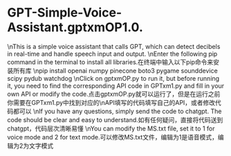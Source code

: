 # GPT-Simple-Voice-Assistant.gptxmOP1.0.
\nThis is a simple voice assistant that calls GPT, which can detect decibels in real-time and handle speech input and output.
\nEnter the following pip command in the terminal to install all libraries.在终端中输入以下pip命令来安装所有库
\npip install openai numpy pinecone boto3 pygame sounddevice scipy pydub watchdog
\nClick on gptxmOP.py to run it, but before running it, you need to find the corresponding API code in GPTxm1.py and fill in your own API or modify the code.点击gptxmOP.py就可以运行了，但是在运行之前你需要在GPTxm1.py中找到对应的\nAPI填写的代码填写自己的API，或者修改代码都可以
\nIf you have any questions, simply send the code to chatgpt. The code should be clear and easy to understand.如有任何疑问，直接将代码送到chatgpt，代码层次清晰易懂
\nYou can modify the MS.txt file, set it to 1 for voice mode and 2 for text mode.可以修改MS.txt文件，编辑为1是语音模式，编辑为2为文字模式
